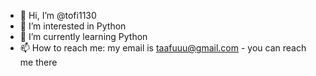 - 👋 Hi, I’m @tofi1130
- 👀 I’m interested in Python
- 🌱 I’m currently learning Python
- 📫 How to reach me: my email is taafuuu@gmail.com - you can reach me there

<!---
tofi1130/tofi1130 is a ✨ special ✨ repository because its `README.md` (this file) appears on your GitHub profile.
You can click the Preview link to take a look at your changes.
--->
